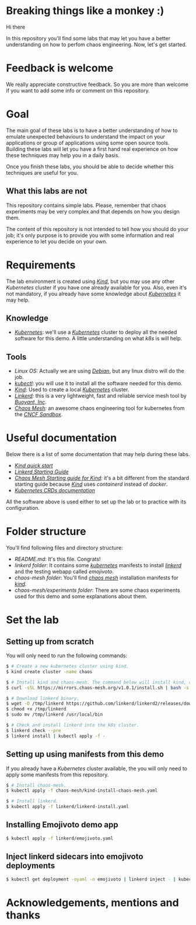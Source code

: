 # Breaking things like a monkey :)

Hi there

In this repository you'll find some labs that may let you have a better understanding on how to perfom chaos engineering.
Now, let's get started.

# Feedback is welcome

We really appreciate constructive feedback. So you are more than welcome if you want to add some info or comment on this repository.

# Goal

The main goal of these labs is to have a better understanding of how to emulate unexpected behaviours to understand the impact on your applications or group of applications using some open source tools.
Building these labs will let you have a first hand real experience on how these techniques may help you in a daily basis.

Once you finish these labs, you should be able to decide whether this techniques are useful for you.

## What this labs are not

This repository contains simple labs.
Please, remember that chaos experiments may be very complex and that depends on how you design them.

The content of this repository is not intended to tell how you should do your job; it's only purpose is to provide you with some information and real experience to let you decide on your own.

# Requirements

The lab environment is created using _[Kind](https://kind.sigs.k8s.io/)_, but you may use any other _Kubernetes_ cluster if you have one already available for you.
Also, even it's not mandatory, if you already have some knowledge about _[Kubernetes](https://kubernetes.io/)_ it may help.

## Knowledge

* _[Kubernetes](https://kubernetes.io)_: we'll use a _[Kubernetes](https://kubernetes.io)_ cluster to deploy all the needed software for this demo. A little understanding on what _k8s_ is will help.

## Tools

* _Linux OS:_ Actually we are using _[Debian](https://www.debian.org/)_, but any linux distro will do the job.
* _[kubectl](https://kubernetes.io/docs/tasks/tools/install-kubectl/)_: you will use it to install all the software needed for this demo.
* _[Kind](https://kind.sigs.k8s.io):_ Used to create a local _[Kubernetes](https://kubernetes.io/)_ cluster.
* _[Linkerd](https://linkerd.io/):_ this is a very lightweight, fast and reliable service mesh tool by _[Buoyant, Inc](https://buoyant.io)_.
* _[Chaos Mesh](https://chaos-mesh.org/):_ an awesome chaos engineering tool for kubernetes from the _[CNCF Sandbox](https://landscape.cncf.io/selected=chaos-mesh)_.

# Useful documentation

Below there is a list of some documentation that may help during these labs.

* *[Kind quick start](https://kind.sigs.k8s.io/docs/user/quick-start/)*
* *[Linkerd Starting Guide](https://linkerd.io/2/getting-started/)*
* *[Chaos Mesh Starting guide for Kind](https://chaos-mesh.org/docs/get_started/get_started_on_kind/):* it's a bit different from the standard starting guide because _[Kind](https://kind.sigs.k8s.io)_ uses _containerd_ instead of _docker_.
* *[Kubernetes CRDs documentation](https://kubernetes.io/docs/tasks/extend-kubernetes/custom-resources/custom-resource-definitions/)*

All the software above is used either to set up the lab or to practice with its configuration.

# Folder structure

You'll find following files and directory structure:

* _README.md_: It's this file. Congrats!
* _linkerd folder_: It contains some _[kubernetes](https://kubernetes.io)_ manifests to install _[linkerd](https://linkerd.io)_ and the testing webapp called _emojivoto_.
* _chaos-mesh folder_: You'll find _[chaos mesh](https://chaos-mesh.org)_ installation manifests for _[kind](http://kind.sigs.k8s.io)_.
* _chaos-mesh/experiments folder_: There are some chaos experiments used for this demo and some explanations about them.

# Set the lab

## Setting up from scratch

You will only need to run the following commands:

``` bash
$ # Create a new kubernetes cluster using kind.
$ kind create cluster -name chaos

$ # Install kind and chaos-mesh. The command below will install kind, create a cluster and deploy chaos-mesh into the cluster.
$ curl -sSL https://mirrors.chaos-mesh.org/v1.0.1/install.sh | bash -s -- --template --local kind | kubectl apply -f

$ # Download linkerd binary.
$ wget -O /tmp/linkerd https://github.com/linkerd/linkerd2/releases/download/stable-2.9.0/linkerd2-cli-stable-2.9.0-linux-amd64
$ chmod +x /tmp/linkerd
$ sudo mv /tmp/linkerd /usr/local/bin

$ # Check and install linkerd into the k8s cluster.
$ linkerd check --pre
$ linkerd install | kubectl apply -f -
```

## Setting up using manifests from this demo

If you already have a _Kubernetes_ cluster available, the you will only need to apply some manifests from this repository.

``` bash
$ # Install chaos-mesh.
$ kubectl apply -f chaos-mesh/kind-install-chaos-mesh.yaml

$ # Install linkerd.
$ kubectl apply -f linkerd/linkerd-install.yaml
```

## Installing Emojivoto demo app

``` bash
$ kubectl apply -f linkerd/emojivoto.yaml
```

## Inject linkerd sidecars into emojivoto deployments

``` bash
$ kubectl get deployment -oyaml -n emojivoto | linkerd inject - | kubectl apply -f -
```

# Acknowledgements, mentions and thanks

